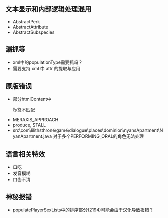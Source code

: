 ## 文本显示和内部逻辑处理混用
 - AbstractPerk
 - AbstractAttribute
 - AbstractSubspecies

## 漏抓等
 - xml中的populationType需要抓吗？
 - 需要支持 xml 中 attr 的提取与应用

## 原版错误
 - 部分htmlContent中<p>标签不匹配
 - MERAXIS_APPROACH
 - produce, STALL
 - src\com\lilithsthrone\game\dialogue\places\dominion\nyansApartment\NyanApartment.java 对于多个PERFORMING_ORAL的角色无法处理

## 语言相关特效
 - 口吃
 - 发音模糊
 - 口齿不清


## 神秘报错
 - populatePlayerSexLists中的排序部分(2194)可能会由于汉化导致报错？